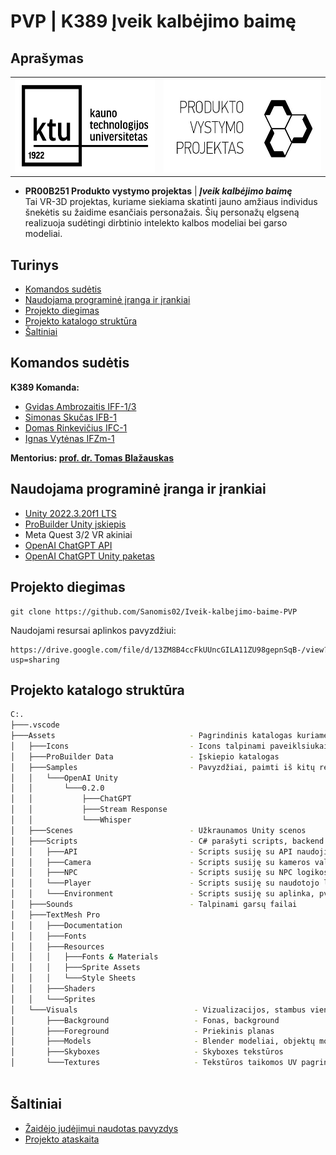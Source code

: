 # PVP | K389 Įveik kalbėjimo baimę

## Aprašymas

<table><tr>
    <td><img src="./Iveik-kalbejimo-baime-3D/Assets/Icons/ktu.jpg" alt="KTU" height="150" /></td>
    <td><img src="./Iveik-kalbejimo-baime-3D/Assets/Icons/pvp.jpg" alt="PVP" height="150" /></td>
</tr></table>

- **PR00B251 Produkto vystymo projektas** | ***Įveik kalbėjimo baimę***\
Tai VR-3D projektas, kuriame siekiama skatinti jauno amžiaus individus šnekėtis su žaidime esančiais personažais. Šių personažų elgseną realizuoja sudėtingi dirbtinio intelekto kalbos modeliai bei garso modeliai.

## Turinys

- [Komandos sudėtis](#komandos-sudėtis)
- [Naudojama programinė įranga ir įrankiai](#naudojama-programinė-įranga-ir-įrankiai)
- [Projekto diegimas](#projekto-diegimas)
- [Projekto katalogo struktūra](#projekto-katalogo-struktūra)
- [Šaltiniai](#šaltiniai)


## Komandos sudėtis

**K389 Komanda:**

- [Gvidas Ambrozaitis IFF-1/3](https://github.com/kahunas)
- [Simonas Skučas IFB-1](https://github.com/Sanomis02)
- [Domas Rinkevičius IFC-1](https://github.com/domrin)
- [Ignas Vytėnas IFZm-1](https://github.com/Ignqs)

**Mentorius: [prof. dr. Tomas Blažauskas](https://ktu.edu/scientist/tomas.blazauskas/)**

## Naudojama programinė įranga ir įrankiai

- [Unity 2022.3.20f1 LTS](https://unity.com/)
- [ProBuilder Unity įskiepis](https://unity.com/features/probuilder)
- Meta Quest 3/2 VR akiniai
- [OpenAI ChatGPT API](https://openai.com/blog/introducing-chatgpt-and-whisper-apis)
- [OpenAI ChatGPT Unity paketas](https://github.com/srcnalt/OpenAI-Unity)

## Projekto diegimas

```shell
git clone https://github.com/Sanomis02/Iveik-kalbejimo-baime-PVP
```

Naudojami resursai aplinkos pavyzdžiui:

```shell
https://drive.google.com/file/d/13ZM8B4ccFkUUncGILA11ZU98gepnSqB-/view?usp=sharing
```

## Projekto katalogo struktūra
```bash
C:.
├───.vscode
├───Assets                              - Pagrindinis katalogas kuriame talpinami versijuojami dokumentai
│   ├───Icons                           - Icons talpinami paveiklsiukai
│   ├───ProBuilder Data                 - Įskiepio katalogas
│   ├───Samples                         - Pavyzdžiai, paimti iš kitų repozitorijų, Unity paketų
│   │   └───OpenAI Unity
│   │       └───0.2.0
│   │           ├───ChatGPT
│   │           ├───Stream Response
│   │           └───Whisper
│   ├───Scenes                          - Užkraunamos Unity scenos
│   ├───Scripts                         - C# parašyti scripts, backend logika
│   │   ├───API                         - Scripts susiję su API naudojimu
│   │   ├───Camera                      - Scripts susiję su kameros valdymu
│   │   ├───NPC                         - Scripts susiję su NPC logikos įdiegimu ir valdymu/elgsena
│   │   └───Player                      - Scripts susiję su naudotojo logika, valdymu
│   │   └───Environment                 - Scripts susiję su aplinka, pvz plane triggers logika
│   ├───Sounds                          - Talpinami garsų failai
│   ├───TextMesh Pro    
│   │   ├───Documentation
│   │   ├───Fonts
│   │   ├───Resources
│   │   │   ├───Fonts & Materials
│   │   │   ├───Sprite Assets
│   │   │   └───Style Sheets
│   │   ├───Shaders
│   │   └───Sprites
│   └───Visuals                          - Vizualizacijos, stambus vienetas, apima modelius, skyboxes, tekstūras
│       ├───Background                   - Fonas, background
│       ├───Foreground                   - Priekinis planas
│       ├───Models                       - Blender modeliai, objektų modeliai
│       ├───Skyboxes                     - Skyboxes tekstūros
│       └───Textures                     - Tekstūros taikomos UV pagrindu objektams



```

## Šaltiniai

- [Žaidėjo judėjimui naudotas pavyzdys](https://www.youtube.com/watch?v=f473C43s8nE)
- [Projekto ataskaita](https://www.overleaf.com/project/65ccee4acee3686482ad5173)
